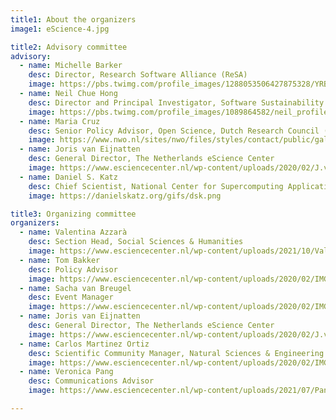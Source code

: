 ```yaml
---
title1: About the organizers
image1: eScience-4.jpg

title2: Advisory committee
advisory:
  - name: Michelle Barker 
    desc: Director, Research Software Alliance (ReSA)
    image: https://pbs.twimg.com/profile_images/1288053506427875328/YRBP5i5B_400x400.jpg
  - name: Neil Chue Hong 
    desc: Director and Principal Investigator, Software Sustainability Institute, University of Edinburgh, UK
    image: https://pbs.twimg.com/profile_images/1089864582/neil_profile_filmfest_400x400.jpg
  - name: Maria Cruz 
    desc: Senior Policy Advisor, Open Science, Dutch Research Council (NWO)
    image: https://www.nwo.nl/sites/nwo/files/styles/contact/public/gallery/Marques%20de%20Barros%20Cruz%2C%20Maria.jpg
  - name: Joris van Eijnatten
    desc: General Director, The Netherlands eScience Center
    image: https://www.esciencecenter.nl/wp-content/uploads/2020/02/J.v.Eijnatten2-1-300x300.jpg
  - name: Daniel S. Katz 
    desc: Chief Scientist, National Center for Supercomputing Applications (NCSA), University of Illinois, USA
    image: https://danielskatz.org/gifs/dsk.png

title3: Organizing committee
organizers:
  - name: Valentina Azzarà
    desc: Section Head, Social Sciences & Humanities
    image: https://www.esciencecenter.nl/wp-content/uploads/2021/10/ValentinaAzzara_picture-300x300.jpg
  - name: Tom Bakker
    desc: Policy Advisor
    image: https://www.esciencecenter.nl/wp-content/uploads/2020/02/IMG_0376-1-300x300.jpg
  - name: Sacha van Breugel
    desc: Event Manager
    image: https://www.esciencecenter.nl/wp-content/uploads/2020/02/IMG_1494-1-300x300.jpg
  - name: Joris van Eijnatten
    desc: General Director, The Netherlands eScience Center
    image: https://www.esciencecenter.nl/wp-content/uploads/2020/02/J.v.Eijnatten2-1-300x300.jpg
  - name: Carlos Martinez Ortiz
    desc: Scientific Community Manager, Natural Sciences & Engineering
    image: https://www.esciencecenter.nl/wp-content/uploads/2020/02/IMG_0369-1-300x300.jpg
  - name: Veronica Pang
    desc: Communications Advisor
    image: https://www.esciencecenter.nl/wp-content/uploads/2021/07/Pang-Veronica--300x300.png

---
```

